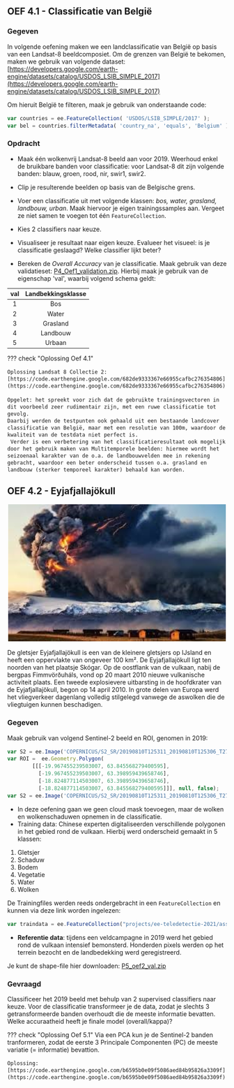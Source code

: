 ## OEF 4.1 - Classificatie van België

### Gegeven
In volgende oefening maken we een landclassificatie van België op basis van een Landsat-8 beeldcomposiet. Om de grenzen van België te bekomen, maken we gebruik van volgende dataset: [https://developers.google.com/earth-engine/datasets/catalog/USDOS_LSIB_SIMPLE_2017](https://developers.google.com/earth-engine/datasets/catalog/USDOS_LSIB_SIMPLE_2017)

Om hieruit België te filteren, maak je gebruik van onderstaande code:

```javascript
var countries = ee.FeatureCollection( 'USDOS/LSIB_SIMPLE/2017' );
var bel = countries.filterMetadata( 'country_na', 'equals', 'Belgium' );
```

### Opdracht

* Maak één wolkenvrij Landsat-8 beeld aan voor 2019. Weerhoud enkel de bruikbare banden voor classificatie: voor Landsat-8 dit zijn volgende banden: blauw, groen, rood, nir, swir1, swir2. 

* Clip je resulterende beelden op basis van de Belgische grens.

* Voer een classificatie uit met volgende klassen: *bos, water, grasland, landbouw, urban*. Maak hiervoor je eigen trainingssamples aan. Vergeet ze niet samen te voegen tot één ```FeatureCollection```.

* Kies 2 classifiers naar keuze.

* Visualiseer je resultaat naar eigen keuze. Evalueer het visueel: is je classificatie geslaagd? Welke classifier lijkt beter? 

* Bereken de *Overall Accuracy* van je classificatie. Maak gebruik van deze validatieset:  [P4_Oef1_validation.zip](https://users.ugent.be/~jfeyen/P4/P4_Oef1_validation.zip). Hierbij maak je gebruik van de eigenschap 'val', waarbij volgend schema geldt:

<center>

|  val  | Landbekkingsklasse |
|:-----:|:------------------:|
|   1   |        Bos         |
|   2   |        Water       |
|   3   |       Grasland     |
|   4   |      Landbouw      |
|   5   |       Urbaan       |


</center>

??? check "Oplossing Oef 4.1"

    Oplossing Landsat 8 Collectie 2: [https://code.earthengine.google.com/682de9333367e66955cafbc276354806](https://code.earthengine.google.com/682de9333367e66955cafbc276354806)  

    Opgelet: het spreekt voor zich dat de gebruikte trainingsvectoren in dit voorbeeld zeer rudimentair zijn, met een ruwe classificatie tot gevolg.
    Daarbij werden de testpunten ook gehaald uit een bestaande landcover classificatie van België, maar met een resolutie van 100m, waardoor de kwaliteit van de testdata niet perfect is. 
     Verder is een verbetering van het classificatieresultaat ook mogelijk door het gebruik maken van Multitemporele beelden: hiermee wordt het seizoenaal karakter van de o.a. de landbouwvelden mee in rekening gebracht, waardoor een beter onderscheid tussen o.a. grasland en landbouw (sterker temporeel karakter) behaald kan worden.


## OEF 4.2 - Eyjafjallajökull
<p align="center">
<img src="images/Oef6_2.jpg" width=500>  <br>
</p>

De gletsjer Eyjafjallajökull is een van de kleinere gletsjers op IJsland en heeft een oppervlakte van ongeveer 100 km². De Eyjafjallajökull ligt ten noorden van het plaatsje Skógar. Op de oostflank van de vulkaan, nabij de bergpas Fimmvörðuháls, vond op 20 maart 2010 nieuwe vulkanische activiteit plaats. Een tweede explosievere uitbarsting in de hoofdkrater van de Eyjafjallajökull, begon op 14 april 2010. In grote delen van Europa werd het vliegverkeer dagenlang volledig stilgelegd vanwege de aswolken die de vliegtuigen kunnen beschadigen.

### Gegeven
Maak gebruik van volgend Sentinel-2 beeld en ROI, genomen in 2019:  

```javascript
var S2 = ee.Image('COPERNICUS/S2_SR/20190810T125311_20190810T125306_T27VWL')
var ROI =  ee.Geometry.Polygon(
        [[[-19.967455239503007, 63.845568279400595],
          [-19.967455239503007, 63.398959439658746],
          [-18.824877114503007, 63.398959439658746],
          [-18.824877114503007, 63.845568279400595]]], null, false);
var S2 = ee.Image('COPERNICUS/S2_SR/20190810T125311_20190810T125306_T27VWL').clip(ROI)
```

* In deze oefening gaan we geen cloud mask toevoegen, maar de wolken en wolkenschaduwen opnemen in de classificatie. 
* Training data: Chinese experten digitaliseerden verschillende polygonen in het gebied rond de vulkaan. Hierbij werd onderscheid gemaakt in 5 klassen: 
1. Gletsjer
2. Schaduw
3. Bodem
4. Vegetatie
5. Water
6. Wolken  

De Trainingfiles werden reeds ondergebracht in een ```FeatureCollection``` en kunnen via deze link worden ingelezen:

```javascript
var traindata = ee.FeatureCollection("projects/ee-teledetectie-2021/assets/P5-Classification/P5_oef2_training");
```

* **Referentie data**: tijdens een veldcampagne in 2019 werd het gebied rond de vulkaan intensief bemonsterd. Honderden pixels werden op het terrein bezocht en de landbedekking werd geregistreerd.  

Je kunt de shape-file hier downloaden: [P5_oef2_val.zip](https://users.ugent.be/~jfeyen/P5/P5_oef2_val.zip)

### Gevraagd
Classificeer het 2019 beeld met behulp van 2 supervised classifiers naar keuze. Voor de classificatie transformeer je de data, zodat je slechts 3 getransformeerde banden overhoudt die de meeste informatie bevatten. Welke accuraatheid heeft je finale model (overall/kappa)?

??? check "Oplossing Oef 5.1"
    Via een PCA kun je de Sentinel-2 banden tranformeren, zodat de eerste 3 Principale Componenten (PC) de meeste variatie (= informatie) bevattion.

    Oplossing: [https://code.earthengine.google.com/b6595b0e09f5086aed84b95826a3309f](https://code.earthengine.google.com/b6595b0e09f5086aed84b95826a3309f)